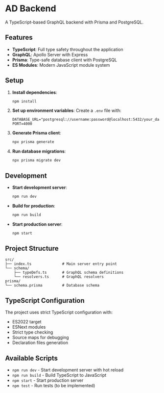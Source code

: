 # AD Backend

A TypeScript-based GraphQL backend with Prisma and PostgreSQL.

## Features

- **TypeScript**: Full type safety throughout the application
- **GraphQL**: Apollo Server with Express
- **Prisma**: Type-safe database client with PostgreSQL
- **ES Modules**: Modern JavaScript module system

## Setup

1. **Install dependencies**:
   ```bash
   npm install
   ```

2. **Set up environment variables**:
   Create a `.env` file with:
   ```
   DATABASE_URL="postgresql://username:password@localhost:5432/your_database"
   PORT=4000
   ```

3. **Generate Prisma client**:
   ```bash
   npx prisma generate
   ```

4. **Run database migrations**:
   ```bash
   npx prisma migrate dev
   ```

## Development

- **Start development server**:
  ```bash
  npm run dev
  ```

- **Build for production**:
  ```bash
  npm run build
  ```

- **Start production server**:
  ```bash
  npm start
  ```

## Project Structure

```
src/
├── index.ts              # Main server entry point
└── schema/
    ├── typeDefs.ts       # GraphQL schema definitions
    └── resolvers.ts      # GraphQL resolvers
prisma/
└── schema.prisma         # Database schema
```

## TypeScript Configuration

The project uses strict TypeScript configuration with:
- ES2022 target
- ESNext modules
- Strict type checking
- Source maps for debugging
- Declaration files generation

## Available Scripts

- `npm run dev` - Start development server with hot reload
- `npm run build` - Build TypeScript to JavaScript
- `npm start` - Start production server
- `npm test` - Run tests (to be implemented) 